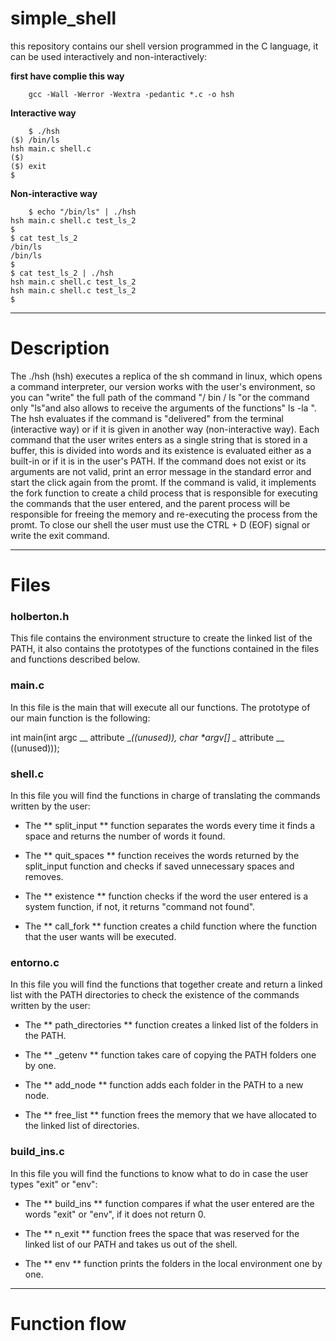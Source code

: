 # simple_shell

this repository contains our shell version programmed in the C language, it can 
be used interactively and non-interactively:

**first have complie this way**

		gcc -Wall -Werror -Wextra -pedantic *.c -o hsh

**Interactive way**

		$ ./hsh
    ($) /bin/ls
    hsh main.c shell.c
    ($)
    ($) exit
    $

**Non-interactive way**

		$ echo "/bin/ls" | ./hsh
    hsh main.c shell.c test_ls_2
    $
    $ cat test_ls_2
    /bin/ls
    /bin/ls
    $
    $ cat test_ls_2 | ./hsh
    hsh main.c shell.c test_ls_2
    hsh main.c shell.c test_ls_2
    $

---------------

# Description

The ./hsh (hsh) executes a replica of the sh command in linux, which opens a
command interpreter, our version works with the user's environment, so you can 
"write" the full path of the command "/ bin / ls "or the command only "ls"and 
also allows to receive the arguments of the functions" ls -la ". The hsh 
evaluates if the command is "delivered" from the terminal (interactive way) or 
if it is given in another way (non-interactive way). Each command that the user 
writes enters as a single string that is stored in a buffer, this is divided 
into words and its existence is evaluated either as a built-in or if it is in 
the user's PATH. If the command does not exist or its arguments are not valid, 
print an error message in the standard error and start the click again from the 
promt. If the command is valid, it implements the fork function to create a child 
process that is responsible for executing the commands that the user entered, 
and the parent process will be responsible for freeing the memory and re-executing the 
process from the promt. To close our shell the user must use the CTRL + D (EOF) 
signal or write the exit command.

-----------

# Files

###  holberton.h

This file contains the environment structure to create the linked list of the 
PATH, it also contains the prototypes of the functions contained in the files 
and functions described below.


### main.c 

In this file is the main that will execute all our functions. The prototype
of our main function is the following:

int main(int argc \__ attribute \__((unused)), char *argv[]  \__ attribute __ ((unused)));

### shell.c

In this file you will find the functions in charge of translating the commands 
written by the user:

- The ** split_input ** function separates the words every time it finds a space 
and returns the number of words it found.

- The ** quit_spaces ** function receives the words returned by the split_input 
function and checks if saved unnecessary spaces and removes.

- The ** existence ** function checks if the word the user entered is a system 
function, if not, it returns "command not found".

- The ** call_fork ** function creates a child function where the function that 
the user wants will be executed.

### entorno.c

In this file you will find the functions that together create and return a 
linked list with the PATH directories to check the existence of the commands 
written by the user:

- The ** path_directories ** function creates a linked list of the folders in 
the PATH.

- The ** _getenv ** function takes care of copying the PATH folders one by one.

- The ** add_node ** function adds each folder in the PATH to a new node.

- The ** free_list ** function frees the memory that we have allocated to the 
linked list of directories.

### build_ins.c

In this file you will find the functions to know what to do in case the user 
types "exit" or "env":

- The ** build_ins ** function compares if what the user entered are the words 
"exit" or "env", if it does not return 0.

- The ** n_exit ** function frees the space that was reserved for the linked 
list of our PATH and takes us out of the shell.

- The ** env ** function prints the folders in the local environment one by one.

---------------

# Function flow
